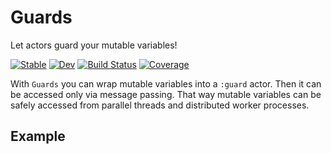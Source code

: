 # Guards

Let actors guard your mutable variables!

[![Stable](https://img.shields.io/badge/docs-stable-blue.svg)](https://JuliaActors.github.io/Guards.jl/stable)
[![Dev](https://img.shields.io/badge/docs-dev-blue.svg)](https://JuliaActors.github.io/Guards.jl/dev)
[![Build Status](https://github.com/JuliaActors/Guards.jl/workflows/CI/badge.svg)](https://github.com/JuliaActors/Guards.jl/actions)
[![Coverage](https://codecov.io/gh/JuliaActors/Guards.jl/branch/master/graph/badge.svg)](https://codecov.io/gh/JuliaActors/Guards.jl)

With `Guards` you can wrap mutable variables into a `:guard` actor. Then it can be accessed only via message passing. That way mutable variables can be safely accessed from parallel threads and distributed worker processes.

## Example
